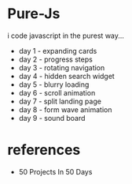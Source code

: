 # Pure-Js
i code javascript in the purest way...

- day 1 - expanding cards
- day 2 - progress steps
- day 3 - rotating navigation
- day 4 - hidden search widget
- day 5 - blurry loading
- day 6 - scroll animation
- day 7 - split landing page
- day 8 - form wave animation
- day 9 - sound board

# references
- 50 Projects In 50 Days
